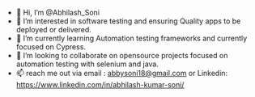 - 👋 Hi, I’m @Abhilash_Soni
- 👀 I’m interested in software testing and ensuring Quality apps to be deployed or delivered.
- 🌱 I’m currently learning Automation testing frameworks and currently focused on Cypress.
- 💞️ I’m looking to collaborate on opensource projects focused on automation testing with selenium and java.
- 📫 reach me out via email : abbysoni18@gmail.com or Linkedin: https://www.linkedin.com/in/abhilash-kumar-soni/

<!---
AbhilashQA1/AbhilashQA1 is a ✨ special ✨ repository because its `README.md` (this file) appears on your GitHub profile.
You can click the Preview link to take a look at your changes.
--->
